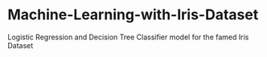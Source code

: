 # Machine-Learning-with-Iris-Dataset
Logistic Regression and Decision Tree Classifier model for the famed Iris Dataset
